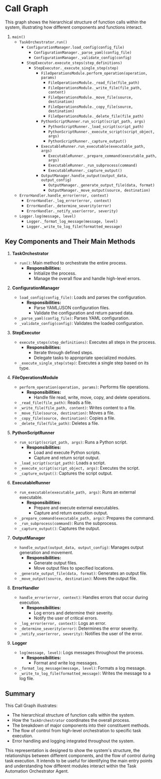 # Call Graph

This graph shows the hierarchical structure of function calls within the system, illustrating how different components and functions interact.

1. `main()`
   - `TaskOrchestrator.run()`
     - `ConfigurationManager.load_config(config_file)`
       - `ConfigurationManager._parse_yaml(config_file)`
       - `ConfigurationManager._validate_config(config)`
     - `StepExecutor.execute_steps(step_definitions)`
       - `StepExecutor._execute_single_step(step)`
         - `FileOperationsModule.perform_operation(operation, params)`
           - `FileOperationsModule._read_file(file_path)`
           - `FileOperationsModule._write_file(file_path, content)`
           - `FileOperationsModule._move_file(source, destination)`
           - `FileOperationsModule._copy_file(source, destination)`
           - `FileOperationsModule._delete_file(file_path)`
         - `PythonScriptRunner.run_script(script_path, args)`
           - `PythonScriptRunner._load_script(script_path)`
           - `PythonScriptRunner._execute_script(script_object, args)`
           - `PythonScriptRunner._capture_output()`
         - `ExecutableRunner.run_executable(executable_path, args)`
           - `ExecutableRunner._prepare_command(executable_path, args)`
           - `ExecutableRunner._run_subprocess(command)`
           - `ExecutableRunner._capture_output()`
         - `OutputManager.handle_output(output_data, output_config)`
           - `OutputManager._generate_output_file(data, format)`
           - `OutputManager._move_output(source, destination)`
   - `ErrorHandler.handle_error(error, context)`
     - `ErrorHandler._log_error(error, context)`
     - `ErrorHandler._determine_severity(error)`
     - `ErrorHandler._notify_user(error, severity)`
   - `Logger.log(message, level)`
     - `Logger._format_log_message(message, level)`
     - `Logger._write_to_log_file(formatted_message)`

## Key Components and Their Main Methods

1. **TaskOrchestrator**
   - `run()`: Main method to orchestrate the entire process.
     - **Responsibilities:**
       - Initialize the process.
       - Manage the overall flow and handle high-level errors.

2. **ConfigurationManager**
   - `load_config(config_file)`: Loads and parses the configuration.
     - **Responsibilities:**
       - Parse YAML/JSON configuration files.
       - Validate the configuration and return parsed data.
   - `_parse_yaml(config_file)`: Parses YAML configuration.
   - `_validate_config(config)`: Validates the loaded configuration.

3. **StepExecutor**
   - `execute_steps(step_definitions)`: Executes all steps in the process.
     - **Responsibilities:**
       - Iterate through defined steps.
       - Delegate tasks to appropriate specialized modules.
   - `_execute_single_step(step)`: Executes a single step based on its type.

4. **FileOperationsModule**
   - `perform_operation(operation, params)`: Performs file operations.
     - **Responsibilities:**
       - Handle file read, write, move, copy, and delete operations.
   - `_read_file(file_path)`: Reads a file.
   - `_write_file(file_path, content)`: Writes content to a file.
   - `_move_file(source, destination)`: Moves a file.
   - `_copy_file(source, destination)`: Copies a file.
   - `_delete_file(file_path)`: Deletes a file.

5. **PythonScriptRunner**
   - `run_script(script_path, args)`: Runs a Python script.
     - **Responsibilities:**
       - Load and execute Python scripts.
       - Capture and return script output.
   - `_load_script(script_path)`: Loads a script.
   - `_execute_script(script_object, args)`: Executes the script.
   - `_capture_output()`: Captures the script output.

6. **ExecutableRunner**
   - `run_executable(executable_path, args)`: Runs an external executable.
     - **Responsibilities:**
       - Prepare and execute external executables.
       - Capture and return execution output.
   - `_prepare_command(executable_path, args)`: Prepares the command.
   - `_run_subprocess(command)`: Runs the subprocess.
   - `_capture_output()`: Captures the output.

7. **OutputManager**
   - `handle_output(output_data, output_config)`: Manages output generation and movement.
     - **Responsibilities:**
       - Generate output files.
       - Move output files to specified locations.
   - `_generate_output_file(data, format)`: Generates an output file.
   - `_move_output(source, destination)`: Moves the output file.

8. **ErrorHandler**
   - `handle_error(error, context)`: Handles errors that occur during execution.
     - **Responsibilities:**
       - Log errors and determine their severity.
       - Notify the user of critical errors.
   - `_log_error(error, context)`: Logs an error.
   - `_determine_severity(error)`: Determines the error severity.
   - `_notify_user(error, severity)`: Notifies the user of the error.

9. **Logger**
   - `log(message, level)`: Logs messages throughout the process.
     - **Responsibilities:**
       - Format and write log messages.
   - `_format_log_message(message, level)`: Formats a log message.
   - `_write_to_log_file(formatted_message)`: Writes the message to a log file.

## Summary

This Call Graph illustrates:
- The hierarchical structure of function calls within the system.
- How the `TaskOrchestrator` coordinates the overall process.
- The breakdown of major components into their constituent methods.
- The flow of control from high-level orchestration to specific task execution.
- Error handling and logging integrated throughout the system.

This representation is designed to show the system's structure, the relationships between different components, and the flow of control during task execution. It intends to be useful for identifying the main entry points and understanding how different modules interact within the Task Automation Orchestrator Agent.

